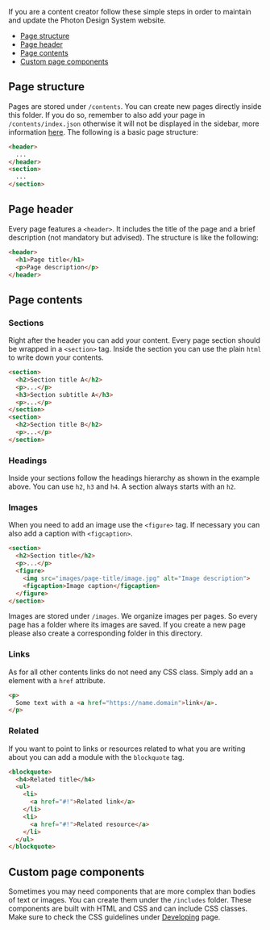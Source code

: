 If you are a content creator follow these simple steps in order to maintain and update the Photon Design System website.

- [Page structure](#page-structure)
- [Page header](#page-header)
- [Page contents](#page-contents)
- [Custom page components](#custom-page-components-coming-soon)

## Page structure

Pages are stored under `/contents`. You can create new pages directly inside this folder. If you do so, remember to also add your page in `/contents/index.json` otherwise it will not be displayed in the sidebar, more information [here](#). The following is a basic page structure:

```html
<header>
  ...
</header>
<section>
  ...
</section>
```

## Page header

Every page features a `<header>`. It includes the title of the page and a brief description (not mandatory but advised). The structure is like the following:

```html
<header>
  <h1>Page title</h1>
  <p>Page description</p>
</header>
```

## Page contents

### Sections

Right after the header you can add your content. Every page section should be wrapped in a `<section>` tag. Inside the section you can use the plain `html` to write down your contents.

```html
<section>
  <h2>Section title A</h2>
  <p>...</p>
  <h3>Section subtitle A</h3>
  <p>...</p>
</section>
<section>
  <h2>Section title B</h2>
  <p>...</p>
</section>
```

### Headings

Inside your sections follow the headings hierarchy as shown in the example above. You can use `h2`, `h3` and `h4`. A section always starts with an `h2`. 

### Images

When you need to add an image use the `<figure>` tag. If necessary you can also add a caption with `<figcaption>`.

```html
<section>
  <h2>Section title</h2>
  <p>...</p>
  <figure>
    <img src="images/page-title/image.jpg" alt="Image description">
    <figcaption>Image caption</figcaption>
  </figure>
</section>
```

Images are stored under `/images`. We organize images per pages. So every page has a folder where its images are saved. If you create a new page please also create a corresponding folder in this directory.

### Links

As for all other contents links do not need any CSS class. Simply add an `a` element with a `href` attribute.

```html
<p>
  Some text with a <a href="https://name.domain">link</a>.
</p>
```

### Related

If you want to point to links or resources related to what you are writing about you can add a module with the `blockquote` tag.

```html
<blockquote>
  <h4>Related title</h4>
  <ul>
    <li>
      <a href="#!">Related link</a>
    </li>
    <li>
      <a href="#!">Related resource</a>
    </li>
  </ul>
</blockquote>
```

## Custom page components

Sometimes you may need components that are more complex than bodies of text or images. You can create them under the `/includes` folder. These components are built with HTML and CSS and can include CSS classes. Make sure to check the CSS guidelines under [Developing](https://github.com/firefoxux/photon/wiki/Developing#css) page.

